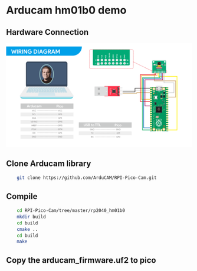 # Arducam hm01b0 demo 
## Hardware Connection
![IMAGE ALT TEXT](../data/hm01b0.png)
## Clone Arducam library 
```bash
    git clone https://github.com/ArduCAM/RPI-Pico-Cam.git
```
## Compile 
```bash
    cd RPI-Pico-Cam/tree/master/rp2040_hm01b0
    mkdir build
    cd build
    cmake ..
    cd build 
    make 
```
## Copy the arducam_firmware.uf2 to pico
